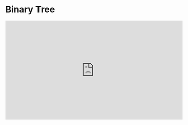 # Binary Tree

<iframe width="560" height="315" src="https://www.youtube.com/embed/fAAZixBzIAI" title="YouTube video player" frameborder="0" allow="accelerometer; autoplay; clipboard-write; encrypted-media; gyroscope; picture-in-picture; web-share" allowfullscreen></iframe>